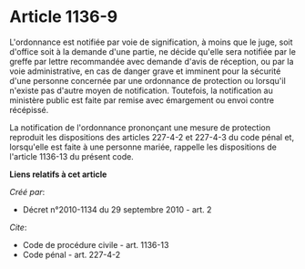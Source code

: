 # Article 1136-9

L'ordonnance est notifiée par voie de signification, à moins que le juge, soit d'office soit à la demande d'une partie, ne
décide qu'elle sera notifiée par le greffe par lettre recommandée avec demande d'avis de réception, ou par la voie
administrative, en cas de danger grave et imminent pour la sécurité d'une personne concernée par une ordonnance de protection
ou lorsqu'il n'existe pas d'autre moyen de notification. Toutefois, la notification au ministère public est faite par remise
avec émargement ou envoi contre récépissé. 

La notification de l'ordonnance prononçant une mesure de protection reproduit les dispositions des articles 227-4-2 et
227-4-3 du code pénal et, lorsqu'elle est faite à une personne mariée, rappelle les dispositions de l'article 1136-13 du
présent code.

**Liens relatifs à cet article**

_Créé par_:

  - Décret n°2010-1134 du 29 septembre 2010 - art. 2

_Cite_:

  - Code de procédure civile - art. 1136-13
  - Code pénal - art. 227-4-2
